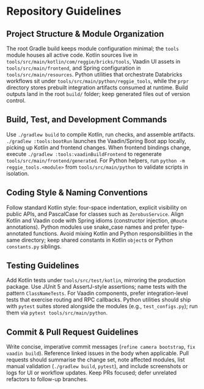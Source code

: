 # Repository Guidelines

## Project Structure & Module Organization
The root Gradle build keeps module configuration minimal; the `tools` module houses all active code. Kotlin sources live in `tools/src/main/kotlin/com/reggie/bricks/tools`, Vaadin UI assets in `tools/src/main/frontend`, and Spring configuration in `tools/src/main/resources`. Python utilities that orchestrate Databricks workflows sit under `tools/src/main/python/reggie_tools`, while the `prpr` directory stores prebuilt integration artifacts consumed at runtime. Build outputs land in the root `build/` folder; keep generated files out of version control.

## Build, Test, and Development Commands
Use `./gradlew build` to compile Kotlin, run checks, and assemble artifacts. `./gradlew :tools:bootRun` launches the Vaadin/Spring Boot app locally, picking up Kotlin and frontend changes. When frontend bindings change, execute `./gradlew :tools:vaadinBuildFrontend` to regenerate `tools/src/main/frontend/generated`. For Python helpers, run `python -m reggie_tools.<module>` from `tools/src/main/python` to validate scripts in isolation.

## Coding Style & Naming Conventions
Follow standard Kotlin style: four-space indentation, explicit visibility on public APIs, and PascalCase for classes such as `ZerobusService`. Align Kotlin and Vaadin code with Spring idioms (constructor injection, `@Route` annotations). Python modules use snake_case names and prefer type-annotated functions. Avoid mixing Kotlin and Python responsibilities in the same directory; keep shared constants in Kotlin `object`s or Python `constants.py` siblings.

## Testing Guidelines
Add Kotlin tests under `tools/src/test/kotlin`, mirroring the production package. Use JUnit 5 and AssertJ-style assertions; name tests with the pattern `ClassNameTests`. For Vaadin components, prefer integration-level tests that exercise routing and RPC callbacks. Python utilities should ship with `pytest` suites stored alongside the modules (e.g., `test_configs.py`); run them via `pytest tools/src/main/python`.

## Commit & Pull Request Guidelines
Write concise, imperative commit messages (`refine camera bootstrap`, `fix vaadin build`). Reference linked issues in the body when applicable. Pull requests should summarise the change set, note affected modules, list manual validation (`./gradlew build`, `pytest`), and include screenshots or logs for UI or workflow updates. Keep PRs focused; defer unrelated refactors to follow-up branches.
